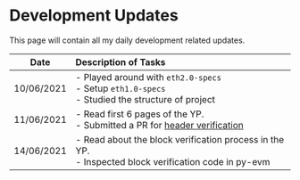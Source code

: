# Development Updates

This page will contain all my daily development related updates. 

| Date        | Description of Tasks |
| ------------|:---------------------|
| 10/06/2021  | - Played around with `eth2.0-specs` <br /> - Setup `eth1.0-specs` <br />- Studied the structure of project|
| 11/06/2021  | - Read first 6 pages of the YP. <br /> - Submitted a PR for [header verification](https://github.com/quilt/eth1.0-specs/pull/37)|
| 14/06/2021  | - Read about the block verification process in the YP. <br /> - Inspected block verification code in py-evm|
